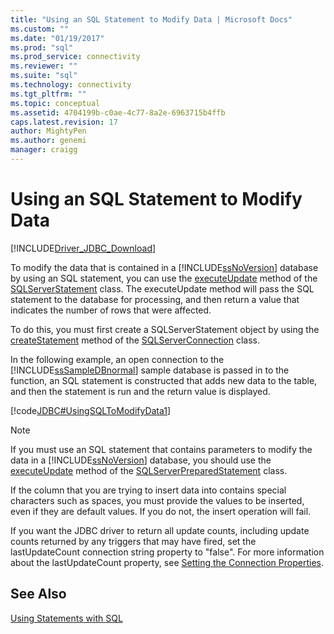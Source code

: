```yaml
---
title: "Using an SQL Statement to Modify Data | Microsoft Docs"
ms.custom: ""
ms.date: "01/19/2017"
ms.prod: "sql"
ms.prod_service: connectivity
ms.reviewer: ""
ms.suite: "sql"
ms.technology: connectivity
ms.tgt_pltfrm: ""
ms.topic: conceptual
ms.assetid: 4704199b-c0ae-4c77-8a2e-6963715b4ffb
caps.latest.revision: 17
author: MightyPen
ms.author: genemi
manager: craigg
---
```

# Using an SQL Statement to Modify Data
[!INCLUDE[Driver_JDBC_Download](../../includes/driver_jdbc_download.md)]

  To modify the data that is contained in a [!INCLUDE[ssNoVersion](../../includes/ssnoversion_md.md)] database by using an SQL statement, you can use the [executeUpdate](../../connect/jdbc/reference/executeupdate-method-sqlserverstatement.md) method of the [SQLServerStatement](../../connect/jdbc/reference/sqlserverstatement-class.md) class. The executeUpdate method will pass the SQL statement to the database for processing, and then return a value that indicates the number of rows that were affected.  
  
 To do this, you must first create a SQLServerStatement object by using the [createStatement](../../connect/jdbc/reference/createstatement-method-sqlserverconnection.md) method of the [SQLServerConnection](../../connect/jdbc/reference/sqlserverconnection-class.md) class.  
  
 In the following example, an open connection to the [!INCLUDE[ssSampleDBnormal](../../includes/sssampledbnormal_md.md)] sample database is passed in to the function, an SQL statement is constructed that adds new data to the table, and then the statement is run and the return value is displayed.  
  
 [!code[JDBC#UsingSQLToModifyData1](../../connect/jdbc/codesnippet/Java/using-an-sql-statement-t_1_1.java)]  
  
> [!NOTE]  
>  If you must use an SQL statement that contains parameters to modify the data in a [!INCLUDE[ssNoVersion](../../includes/ssnoversion_md.md)] database, you should use the [executeUpdate](../../connect/jdbc/reference/executeupdate-method-sqlserverpreparedstatement.md) method of the [SQLServerPreparedStatement](../../connect/jdbc/reference/sqlserverpreparedstatement-class.md) class.  
>   
>  If the column that you are trying to insert data into contains special characters such as spaces, you must provide the values to be inserted, even if they are default values. If you do not, the insert operation will fail.  
>   
>  If you want the JDBC driver to return all update counts, including update counts returned by any triggers that may have fired, set the lastUpdateCount connection string property to "false". For more information about the lastUpdateCount property, see [Setting the Connection Properties](../../connect/jdbc/setting-the-connection-properties.md).  
  
## See Also  
 [Using Statements with SQL](../../connect/jdbc/using-statements-with-sql.md)  
  
  
